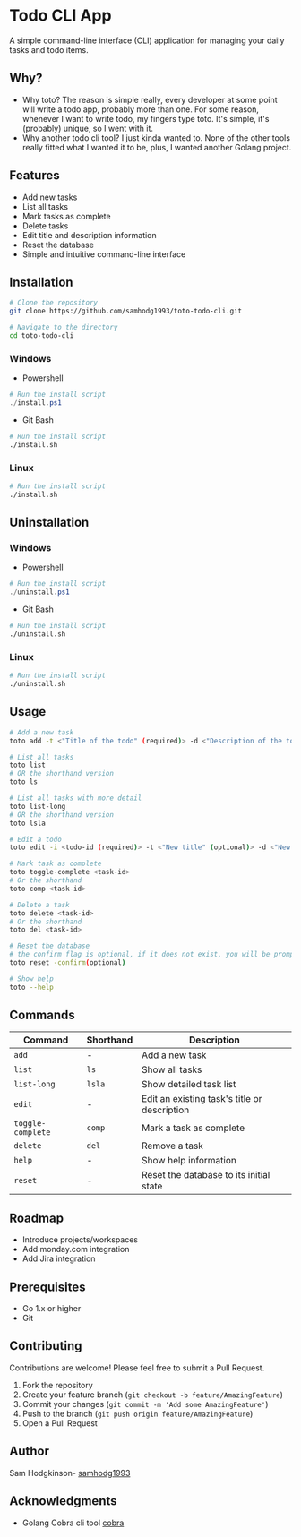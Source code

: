 # Todo CLI App

A simple command-line interface (CLI) application for managing your daily tasks and todo items. 

## Why?
- Why toto?
The reason is simple really, every developer at some point will write a todo app, probably more than one. For some reason, whenever I want to write todo, my fingers type toto. It's simple, it's (probably) unique, so I went with it. 
- Why another todo cli tool?
I just kinda wanted to. None of the other tools really fitted what I wanted it to be, plus, I wanted another Golang project.

## Features

- Add new tasks
- List all tasks
- Mark tasks as complete
- Delete tasks
- Edit title and description information
- Reset the database
- Simple and intuitive command-line interface

## Installation

```bash
# Clone the repository
git clone https://github.com/samhodg1993/toto-todo-cli.git

# Navigate to the directory
cd toto-todo-cli
```

### Windows
- Powershell
```powershell
# Run the install script 
./install.ps1
```
- Git Bash 
```bash
# Run the install script
./install.sh
```

### Linux
```bash
# Run the install script
./install.sh
```

## Uninstallation

### Windows
- Powershell
```powershell
# Run the install script 
./uninstall.ps1
```
- Git Bash 
```bash
# Run the install script
./uninstall.sh
```

### Linux
```bash
# Run the install script
./uninstall.sh
```

## Usage

```bash
# Add a new task
toto add -t <"Title of the todo" (required)> -d <"Description of the todo" (optional)> -c <"Created time" (optional)> -u <"updated time" (optional)>

# List all tasks
toto list
# OR the shorthand version 
toto ls

# List all tasks with more detail
toto list-long
# OR the shorthand version 
toto lsla

# Edit a todo
toto edit -i <todo-id (required)> -t <"New title" (optional)> -d <"New description" (optional)> 

# Mark task as complete
toto toggle-complete <task-id>
# Or the shorthand
toto comp <task-id>

# Delete a task
toto delete <task-id>
# Or the shorthand
toto del <task-id>

# Reset the database
# the confirm flag is optional, if it does not exist, you will be prompted to confirm the action
toto reset -confirm(optional) 

# Show help
toto --help
```

## Commands

| Command | Shorthand | Description |
|---------|-----------|-------------|
| `add`   | -         | Add a new task |
| `list`  | `ls`      | Show all tasks |
| `list-long` | `lsla` | Show detailed task list |
| `edit`  | -        | Edit an existing task's title or description |
| `toggle-complete` | `comp` | Mark a task as complete |
| `delete` | `del`    | Remove a task |
| `help`   | -        | Show help information |
| `reset`  | -        | Reset the database to its initial state |

## Roadmap 
- Introduce projects/workspaces
- Add monday.com integration 
- Add Jira integration

## Prerequisites

- Go 1.x or higher
- Git

## Contributing

Contributions are welcome! Please feel free to submit a Pull Request.

1. Fork the repository
2. Create your feature branch (`git checkout -b feature/AmazingFeature`)
3. Commit your changes (`git commit -m 'Add some AmazingFeature'`)
4. Push to the branch (`git push origin feature/AmazingFeature`)
5. Open a Pull Request

## Author

Sam Hodgkinson- [samhodg1993](https://github.com/samhodg1993)

## Acknowledgments

- Golang Cobra cli tool [cobra](https://github.com/spf13/cobra)
